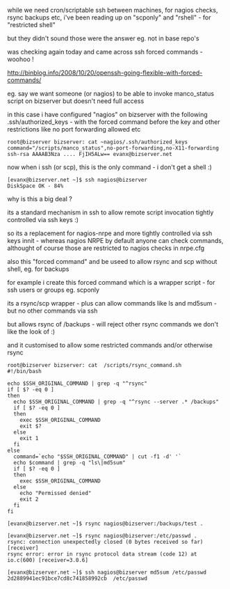 while we need cron/scriptable ssh between machines, for nagios checks, rsync backups etc, i've been reading up on "scponly" and "rshell" - for "restricted shell"

but they didn't sound those were the answer eg. not in base repo's

was checking again today and came across ssh forced commands - woohoo !

http://binblog.info/2008/10/20/openssh-going-flexible-with-forced-commands/

eg. say we want someone (or nagios) to be able to invoke manco\_status script on bizserver but doesn't need full access

in this case i have configured "nagios" on bizserver with the following .ssh/authorized\_keys - with the forced command before the key and other restrictions like no port forwarding allowed etc

```
root@bizserver bizserver: cat ~nagios/.ssh/authorized_keys
command="/scripts/manco_status",no-port-forwarding,no-X11-forwarding ssh-rsa AAAAB3Nza .... FjIH5ALw== evanx@bizserver.net
```

now when i ssh (or scp), this is the only command - i don't get a shell :)

```
[evanx@bizserver.net ~]$ ssh nagios@bizserver
DiskSpace OK - 84%
```

why is this a big deal ?

its a standard mechanism in ssh to allow remote script invocation tightly controlled via ssh keys :)

so its a replacement for nagios-nrpe and more tightly controlled via ssh keys innit - whereas nagios NRPE by default anyone can check commands,
althought of course those are restricted to nagios checks in nrpe.cfg

also this "forced command" and be useed to allow rsync and scp without shell, eg. for backups

for example i create this forced command which is a wrapper script - for ssh users or groups eg. scponly

its a rsync/scp wrapper - plus can allow commands like ls and md5sum - but no other commands via ssh

but allows rsync of /backups - will reject other rsync commands we don't like the look of :)

and it customised to allow some restricted commands and/or otherwise rsync

```
root@bizserver bizserver: cat  /scripts/rsync_command.sh
#!/bin/bash

echo $SSH_ORIGINAL_COMMAND | grep -q "^rsync"
if [ $? -eq 0 ]
then
  echo $SSH_ORIGINAL_COMMAND | grep -q "^rsync --server .* /backups"
  if [ $? -eq 0 ]
  then
    exec $SSH_ORIGINAL_COMMAND
    exit $?
  else
    exit 1
  fi
else
  command=`echo "$SSH_ORIGINAL_COMMAND" | cut -f1 -d' '`
  echo $command | grep -q "ls\|md5sum"
  if [ $? -eq 0 ]
  then
    exec $SSH_ORIGINAL_COMMAND
  else
    echo "Permissed denied"
    exit 2
  fi
fi
```

```
[evanx@bizserver.net ~]$ rsync nagios@bizserver:/backups/test .

[evanx@bizserver.net ~]$ rsync nagios@bizserver:/etc/passwd .
rsync: connection unexpectedly closed (0 bytes received so far) [receiver]
rsync error: error in rsync protocol data stream (code 12) at io.c(600) [receiver=3.0.6]

[evanx@bizserver.net ~]$ ssh nagios@bizserver md5sum /etc/passwd
2d2889941ec91bce7cd8c741858992cb  /etc/passwd
```

